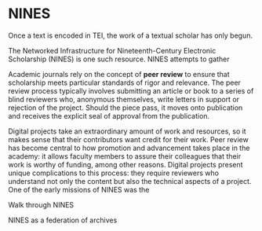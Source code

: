# NINES

Once a text is encoded in TEI, the work of a textual scholar has only begun.

The Networked Infrastructure for Nineteenth-Century Electronic Scholarship (NINES) is one such resource. NINES attempts to gather 

Academic journals rely on the concept of **peer review** to ensure that scholarship meets particular standards of rigor and relevance. The peer review process typically involves submitting an article or book to a series of blind reviewers who, anonymous themselves, write letters in support or rejection of the project. Should the piece pass, it moves onto publication and receives the explicit seal of approval from the publication. 

Digital projects take an extraordinary amount of work and resources, so it makes sense that their contributors want credit for their work. Peer review has become central to how promotion and advancement takes place in the academy: it allows faculty members to assure their colleagues that their work is worthy of funding, among other reasons. Digital projects present unique complications to this process: they require reviewers who understand not only the content but also the technical aspects of a project. One of the early missions of NINES was the 

Walk through NINES

NINES as a federation of archives